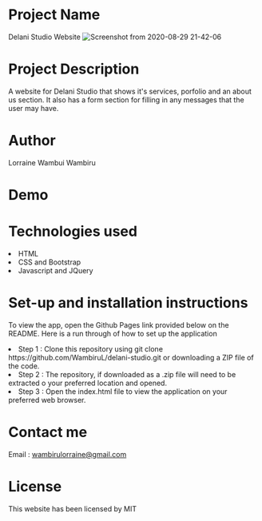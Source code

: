 # Project Name
 Delani Studio Website
 ![Screenshot from 2020-08-29 21-42-06](https://user-images.githubusercontent.com/69303622/91643994-bdb84c80-ea40-11ea-8104-2899657b442d.png)

# Project Description
 A website for Delani Studio that shows it's services, porfolio and an about us section. It also has a form section for filling in any messages that the user may have.

# Author
 Lorraine Wambui Wambiru

# Demo
 
# Technologies used
 <li> HTML</li>
 <li> CSS and Bootstrap</li>
 <li> Javascript and JQuery</li>

# Set-up and installation instructions
 To view the app, open the Github Pages link provided below on the README. Here is a run through of how to set up the application

<li> Step 1 : Clone this repository using git clone https://github.com/WambiruL/delani-studio.git or downloading a ZIP file of the code.</li>
<li>Step 2 : The repository, if downloaded as a .zip file will need to be extracted o your preferred location and opened.</li>
<li>Step 3 : Open the index.html file to view the application on your preferred web browser.</li>

# Contact me
 Email : wambirulorraine@gmail.com

# License
 This website has been licensed by MIT
